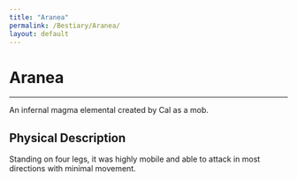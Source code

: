 ```yaml
---
title: "Aranea"
permalink: /Bestiary/Aranea/
layout: default
---
```

# Aranea
---
An infernal magma elemental created by Cal as a mob.

## Physical Description
Standing on four legs, it was highly mobile and able to attack in most directions with minimal movement.
